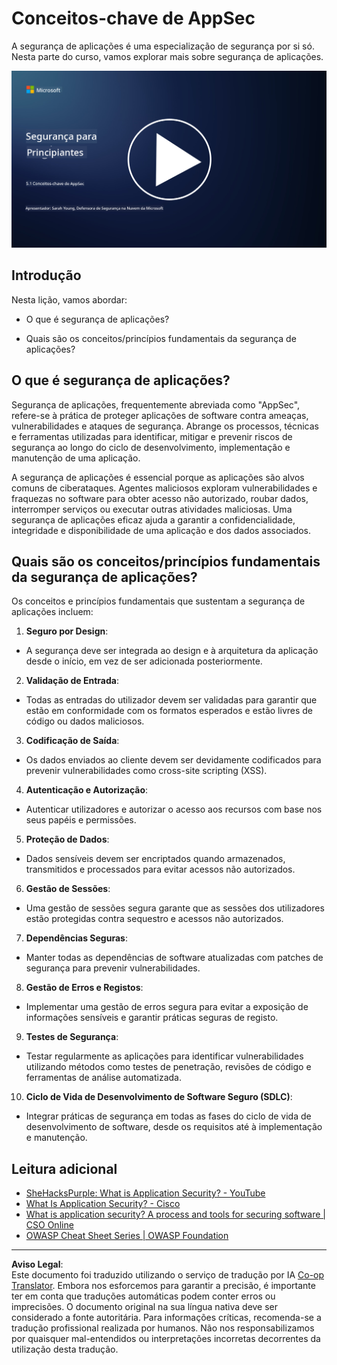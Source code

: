 <!--
CO_OP_TRANSLATOR_METADATA:
{
  "original_hash": "e4b56bb23078d3ffb7ad407d280b0c36",
  "translation_date": "2025-09-03T17:29:09+00:00",
  "source_file": "5.1 AppSec key concepts.md",
  "language_code": "pt"
}
-->
# Conceitos-chave de AppSec

A segurança de aplicações é uma especialização de segurança por si só. Nesta parte do curso, vamos explorar mais sobre segurança de aplicações.

[![Assista ao vídeo](../../translated_images/5-1_placeholder.29d7c06237ea84d113c4d91a72ee86a08f73f60187f2a32828c28cfda4f0aeb5.pt.png)](https://learn-video.azurefd.net/vod/player?id=d81dc210-ee8a-445a-aee0-aaf8a2b37af2)

## Introdução

Nesta lição, vamos abordar:

- O que é segurança de aplicações?

- Quais são os conceitos/princípios fundamentais da segurança de aplicações?

## O que é segurança de aplicações?

Segurança de aplicações, frequentemente abreviada como "AppSec", refere-se à prática de proteger aplicações de software contra ameaças, vulnerabilidades e ataques de segurança. Abrange os processos, técnicas e ferramentas utilizadas para identificar, mitigar e prevenir riscos de segurança ao longo do ciclo de desenvolvimento, implementação e manutenção de uma aplicação.

A segurança de aplicações é essencial porque as aplicações são alvos comuns de ciberataques. Agentes maliciosos exploram vulnerabilidades e fraquezas no software para obter acesso não autorizado, roubar dados, interromper serviços ou executar outras atividades maliciosas. Uma segurança de aplicações eficaz ajuda a garantir a confidencialidade, integridade e disponibilidade de uma aplicação e dos dados associados.

## Quais são os conceitos/princípios fundamentais da segurança de aplicações?

Os conceitos e princípios fundamentais que sustentam a segurança de aplicações incluem:

1. **Seguro por Design**:

- A segurança deve ser integrada ao design e à arquitetura da aplicação desde o início, em vez de ser adicionada posteriormente.

2. **Validação de Entrada**:

- Todas as entradas do utilizador devem ser validadas para garantir que estão em conformidade com os formatos esperados e estão livres de código ou dados maliciosos.

3. **Codificação de Saída**:

- Os dados enviados ao cliente devem ser devidamente codificados para prevenir vulnerabilidades como cross-site scripting (XSS).

4. **Autenticação e Autorização**:

- Autenticar utilizadores e autorizar o acesso aos recursos com base nos seus papéis e permissões.

5. **Proteção de Dados**:

- Dados sensíveis devem ser encriptados quando armazenados, transmitidos e processados para evitar acessos não autorizados.

6. **Gestão de Sessões**:

- Uma gestão de sessões segura garante que as sessões dos utilizadores estão protegidas contra sequestro e acessos não autorizados.

7. **Dependências Seguras**:

- Manter todas as dependências de software atualizadas com patches de segurança para prevenir vulnerabilidades.

8. **Gestão de Erros e Registos**:

- Implementar uma gestão de erros segura para evitar a exposição de informações sensíveis e garantir práticas seguras de registo.

9. **Testes de Segurança**:

- Testar regularmente as aplicações para identificar vulnerabilidades utilizando métodos como testes de penetração, revisões de código e ferramentas de análise automatizada.

10. **Ciclo de Vida de Desenvolvimento de Software Seguro (SDLC)**:

- Integrar práticas de segurança em todas as fases do ciclo de vida de desenvolvimento de software, desde os requisitos até à implementação e manutenção.

## Leitura adicional

- [SheHacksPurple: What is Application Security? - YouTube](https://www.youtube.com/watch?v=eNmccQNzSSY)
- [What Is Application Security? - Cisco](https://www.cisco.com/c/en/us/solutions/security/application-first-security/what-is-application-security.html#~how-does-it-work)
- [What is application security? A process and tools for securing software | CSO Online](https://www.csoonline.com/article/566471/what-is-application-security-a-process-and-tools-for-securing-software.html)
- [OWASP Cheat Sheet Series | OWASP Foundation](https://owasp.org/www-project-cheat-sheets/)

---

**Aviso Legal**:  
Este documento foi traduzido utilizando o serviço de tradução por IA [Co-op Translator](https://github.com/Azure/co-op-translator). Embora nos esforcemos para garantir a precisão, é importante ter em conta que traduções automáticas podem conter erros ou imprecisões. O documento original na sua língua nativa deve ser considerado a fonte autoritária. Para informações críticas, recomenda-se a tradução profissional realizada por humanos. Não nos responsabilizamos por quaisquer mal-entendidos ou interpretações incorretas decorrentes da utilização desta tradução.